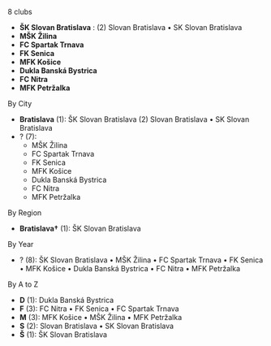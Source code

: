 8 clubs

- **ŠK Slovan Bratislava** : (2) Slovan Bratislava • SK Slovan Bratislava
- **MŠK Žilina**
- **FC Spartak Trnava**
- **FK Senica**
- **MFK Košice**
- **Dukla Banská Bystrica**
- **FC Nitra**
- **MFK Petržalka**




By City

- **Bratislava** (1): ŠK Slovan Bratislava  (2) Slovan Bratislava • SK Slovan Bratislava
- ? (7): 
  - MŠK Žilina 
  - FC Spartak Trnava 
  - FK Senica 
  - MFK Košice 
  - Dukla Banská Bystrica 
  - FC Nitra 
  - MFK Petržalka 




By Region

- **Bratislava†** (1):   ŠK Slovan Bratislava




By Year

- ? (8):   ŠK Slovan Bratislava • MŠK Žilina • FC Spartak Trnava • FK Senica • MFK Košice • Dukla Banská Bystrica • FC Nitra • MFK Petržalka






By A to Z

- **D** (1): Dukla Banská Bystrica
- **F** (3): FC Nitra • FK Senica • FC Spartak Trnava
- **M** (3): MFK Košice • MŠK Žilina • MFK Petržalka
- **S** (2): Slovan Bratislava • SK Slovan Bratislava
- **Š** (1): ŠK Slovan Bratislava




